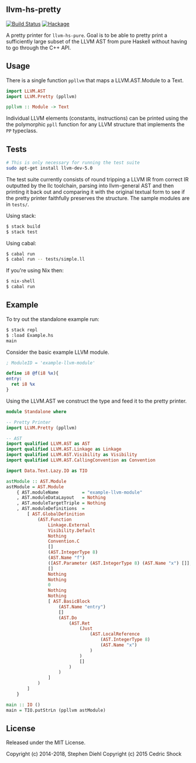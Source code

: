 llvm-hs-pretty
--------------

[![Build Status](https://travis-ci.org/llvm-hs/llvm-hs-pretty.svg)](https://travis-ci.org/llvm-hs/llvm-hs-pretty)
[![Hackage](https://img.shields.io/hackage/v/llvm-hs-pretty.svg)](https://hackage.haskell.org/package/llvm-hs-pretty)

A pretty printer for ``llvm-hs-pure``. Goal is to be able to pretty print a
sufficiently large subset of the LLVM AST from pure Haskell without having to go
through the C++ API.

Usage
-----

There is a single function ``ppllvm`` that maps a LLVM.AST.Module to a Text.

```haskell
import LLVM.AST
import LLVM.Pretty (ppllvm)

ppllvm :: Module -> Text
```

Individual LLVM elements (constants, instructions) can be printed using the
the polymorphic ``ppll`` function for any LLVM structure that implements the
``PP`` typeclass.

Tests
-----

```bash
# This is only necessary for running the test suite
sudo apt-get install llvm-dev-5.0
```

The test suite currently consists of round tripping a LLVM IR from correct IR
outputted by the llc toolchain, parsing into llvm-general AST and then printing
it back out and comparing it with the original textual form to see if the pretty
printer faithfully preserves the structure. The sample modules are in
``tests/``.

Using stack:

```bash
$ stack build
$ stack test
```

Using cabal:

```bash
$ cabal run
$ cabal run -- tests/simple.ll
```

If you're using Nix then:

```bash
$ nix-shell
$ cabal run
```

Example
-------

To try out the standalone example run:

```bash
$ stack repl
$ :load Example.hs
main
```

Consider the basic example LLVM module.

```llvm
; ModuleID = 'example-llvm-module'

define i8 @f(i8 %x){
entry:
  ret i8 %x
}
```

Using the LLVM.AST we construct the type and feed it to the pretty
printer.

```haskell
module Standalone where

-- Pretty Printer
import LLVM.Pretty (ppllvm)

-- AST
import qualified LLVM.AST as AST
import qualified LLVM.AST.Linkage as Linkage
import qualified LLVM.AST.Visibility as Visibility
import qualified LLVM.AST.CallingConvention as Convention

import Data.Text.Lazy.IO as TIO

astModule :: AST.Module
astModule = AST.Module
    { AST.moduleName         = "example-llvm-module"
    , AST.moduleDataLayout   = Nothing
    , AST.moduleTargetTriple = Nothing
    , AST.moduleDefinitions  =
        [ AST.GlobalDefinition
            (AST.Function
                Linkage.External
                Visibility.Default
                Nothing
                Convention.C
                []
                (AST.IntegerType 8)
                (AST.Name "f")
                ([AST.Parameter (AST.IntegerType 8) (AST.Name "x") []], False)
                []
                Nothing
                Nothing
                0
                Nothing
                Nothing
                [ AST.BasicBlock
                    (AST.Name "entry")
                    []
                    (AST.Do
                        (AST.Ret
                            (Just
                                (AST.LocalReference
                                    (AST.IntegerType 8)
                                    (AST.Name "x")
                                )
                            )
                            []
                        )
                    )
                ]
            )
        ]
    }

main :: IO ()
main = TIO.putStrLn (ppllvm astModule)
```

License
-------

Released under the MIT License.

Copyright (c) 2014-2018, Stephen Diehl
Copyright (c) 2015 Cedric Shock
